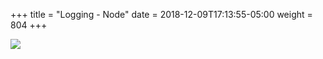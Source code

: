 +++
title = "Logging - Node"
date = 2018-12-09T17:13:55-05:00
weight = 804
+++

![](/intro-k8s/images/kubernetes/logging-with-node-agent.png)
 